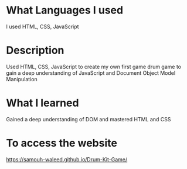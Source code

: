 # What Languages I used
I used HTML, CSS, JavaScript
# Description
Used HTML, CSS, JavaScript to create my own first game drum game to gain a deep understanding of JavaScript and Document Object Model Manipulation
# What I learned
Gained a deep understanding of DOM and mastered HTML and CSS
# To access the website
https://samouh-waleed.github.io/Drum-Kit-Game/
